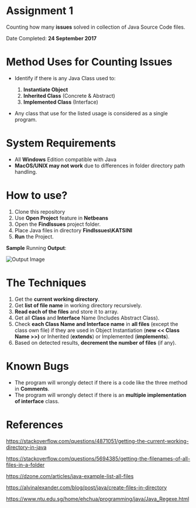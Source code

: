 # Assignment 1

Counting how many **issues** solved in collection of Java Source Code files.

Date Completed: **24 September 2017**

# Method Uses for Counting Issues 

- Identify if there is any Java Class used to:
  1. **Instantiate Object**
  2. **Inherited Class** (Concrete & Abstract)
  3. **Implemented Class** (Interface)

- Any class that use for the listed usage is considered as a single program.

# System Requirements

- All **Windows** Edition compatible with Java
- **MacOS/UNIX may not work** due to differences in folder directory path handling. 

# How to use?

1. Clone this repository
2. Use **Open Project** feature in **Netbeans**
3. Open the **FindIssues** project folder.
4. Place Java files in directory **FindIssues\KATSINI**
5. **Run** the Project. 

**Sample** Running **Output**:
 
![Output Image](https://github.com/wzul/237767/blob/master/Assignment_1/FindIssues/sample-running-output.png "Sample Running Output")

# The Techniques

1. Get the **current working directory**.
2. Get **list of file name** in working directory recursively.
3. **Read each of the files** and store it to array.
4. Get all **Class** and **Interface** Name (Includes Abstract Class).
5. Check **each Class Name and Interface name** in **all files** (except the class own file) if they are used in Object Instantiation (**new << Class Name >>)** or Inherited (**extends**) or Implemented (**implements**).
6. Based on detected results, **decrement the number of files** (if any).


# Known Bugs

- The program will wrongly detect if there is a code like the three method in **Comments**.
- The program will wrongly detect if there is an **multiple implementation of interface** class.

# References

https://stackoverflow.com/questions/4871051/getting-the-current-working-directory-in-java

https://stackoverflow.com/questions/5694385/getting-the-filenames-of-all-files-in-a-folder

https://dzone.com/articles/java-example-list-all-files

https://alvinalexander.com/blog/post/java/create-files-in-directory

https://www.ntu.edu.sg/home/ehchua/programming/java/Java_Regexe.html
